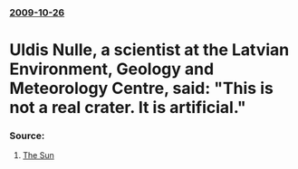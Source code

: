 ### [2009-10-26](/news/2009/10/26/index.md)

#  Uldis Nulle, a scientist at the Latvian Environment, Geology and Meteorology Centre, said: "This is not a real crater. It is artificial." 




### Source:

1. [The Sun](http://www.thesun.co.uk/sol/homepage/news/2699586/Meteor-blast-hoax-revealed.html)
